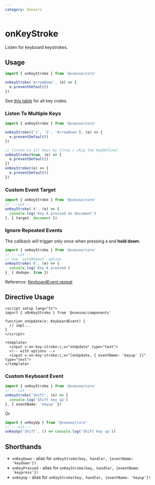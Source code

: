 ```yaml
---
category: Sensors
---
```


# onKeyStroke

Listen for keyboard keystrokes.

## Usage

```ts
import { onKeyStroke } from '@vueuse/core'

onKeyStroke('ArrowDown', (e) => {
  e.preventDefault()
})
```

See [this table](https://developer.mozilla.org/en-US/docs/Web/API/KeyboardEvent/key/Key_Values) for all key codes.

### Listen To Multiple Keys

```ts
import { onKeyStroke } from '@vueuse/core'

onKeyStroke(['s', 'S', 'ArrowDown'], (e) => {
  e.preventDefault()
})

// listen to all keys by [true / skip the keyDefine]
onKeyStroke(true, (e) => {
  e.preventDefault()
})
onKeyStroke((e) => {
  e.preventDefault()
})
```

### Custom Event Target

```ts
import { onKeyStroke } from '@vueuse/core'
// ---cut---
onKeyStroke('A', (e) => {
  console.log('Key A pressed on document')
}, { target: document })
```

### Ignore Repeated Events

The callback will trigger only once when pressing `A` and **hold down**.

```ts
import { onKeyStroke } from '@vueuse/core'
// ---cut---
// use `autoRepeat` option
onKeyStroke('A', (e) => {
  console.log('Key A pressed')
}, { dedupe: true })
```

Reference: [KeyboardEvent.repeat](https://developer.mozilla.org/en-US/docs/Web/API/KeyboardEvent/repeat)

## Directive Usage

```vue
<script setup lang="ts">
import { vOnKeyStroke } from '@vueuse/components'

function onUpdate(e: KeyboardEvent) {
  // impl...
}
</script>

<template>
  <input v-on-key-stroke:c,v="onUpdate" type="text">
  <!-- with options -->
  <input v-on-key-stroke:c,v="[onUpdate, { eventName: 'keyup' }]" type="text">
</template>
```

### Custom Keyboard Event

```ts
import { onKeyStroke } from '@vueuse/core'
// ---cut---
onKeyStroke('Shift', (e) => {
  console.log('Shift key up')
}, { eventName: 'keyup' })
```

Or

```ts
import { onKeyUp } from '@vueuse/core'
// ---cut---
onKeyUp('Shift', () => console.log('Shift key up'))
```

## Shorthands

- `onKeyDown` - alias for `onKeyStroke(key, handler, {eventName: 'keydown'})`
- `onKeyPressed` - alias for `onKeyStroke(key, handler, {eventName: 'keypress'})`
- `onKeyUp` - alias for `onKeyStroke(key, handler, {eventName: 'keyup'})`
